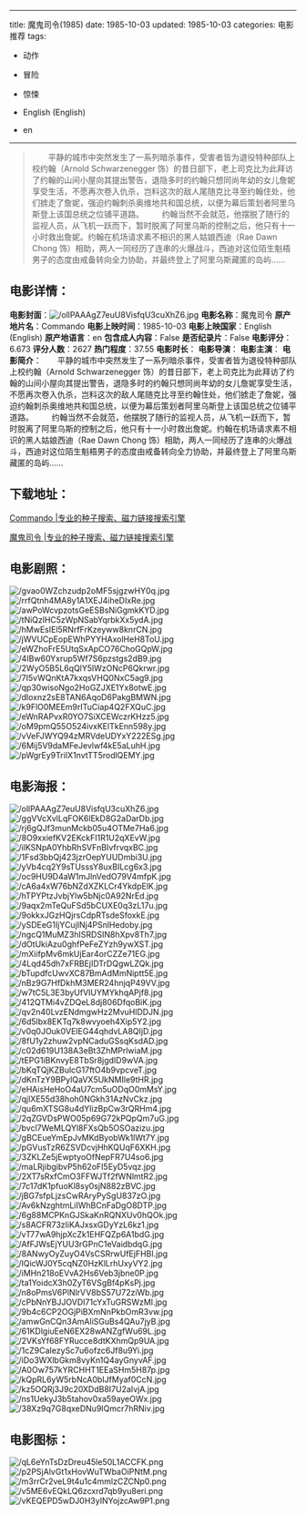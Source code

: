
---
title: 魔鬼司令(1985)
date: 1985-10-03
updated: 1985-10-03
categories: 电影推荐
tags:
- 动作
- 冒险
- 惊悚

- English (English)
- en
---


> 　　平静的城市中突然发生了一系列暗杀事件，受害者皆为退役特种部队上校约翰（Arnold Schwarzenegger 饰）的昔日部下，老上司克比为此拜访了约翰的山间小屋向其提出警告，退隐多时的约翰只想同尚年幼的女儿詹妮享受生活，不愿再次卷入仇杀，岂料这次的敌人尾随克比寻至约翰住处，他们掳走了詹妮，强迫约翰刺杀奥维地共和国总统，以便为幕后策划者阿里乌斯登上该国总统之位铺平道路。  　　约翰当然不会就范，他摆脱了随行的监视人员，从飞机一跃而下，暂时脱离了阿里乌斯的控制之后，他只有十一小时救出詹妮。约翰在机场请求素不相识的黑人姑娘西迪（Rae Dawn Chong 饰）相助，两人一同经历了连串的火爆战斗，西迪对这位陌生魁梧男子的态度由戒备转向全力协助，并最终登上了阿里乌斯藏匿的岛屿……

## **电影详情**：

**电影封面**：<img src="https://image.tmdb.org/t/p/w200/ollPAAAgZ7euU8VisfqU3cuXhZ6.jpg" alt="/ollPAAAgZ7euU8VisfqU3cuXhZ6.jpg" title="/ollPAAAgZ7euU8VisfqU3cuXhZ6.jpg">
**电影名称**：魔鬼司令
**原产地片名**：Commando
**电影上映时间**：1985-10-03
**电影上映国家**：English (English)
**原产地语言**：en
**包含成人内容**：False
**是否纪录片**：False
**电影评分**：6.673
**评分人数**：2627
**热门程度**：37.55
**电影时长**：
**电影导演**：
**电影主演**：
**电影简介**：　　平静的城市中突然发生了一系列暗杀事件，受害者皆为退役特种部队上校约翰（Arnold Schwarzenegger 饰）的昔日部下，老上司克比为此拜访了约翰的山间小屋向其提出警告，退隐多时的约翰只想同尚年幼的女儿詹妮享受生活，不愿再次卷入仇杀，岂料这次的敌人尾随克比寻至约翰住处，他们掳走了詹妮，强迫约翰刺杀奥维地共和国总统，以便为幕后策划者阿里乌斯登上该国总统之位铺平道路。  　　约翰当然不会就范，他摆脱了随行的监视人员，从飞机一跃而下，暂时脱离了阿里乌斯的控制之后，他只有十一小时救出詹妮。约翰在机场请求素不相识的黑人姑娘西迪（Rae Dawn Chong 饰）相助，两人一同经历了连串的火爆战斗，西迪对这位陌生魁梧男子的态度由戒备转向全力协助，并最终登上了阿里乌斯藏匿的岛屿……

## **下载地址**：
[Commando |专业的种子搜索、磁力链接搜索引擎](https://movie.amd794.com:2083/?search=Commando&ordering=&mode=match_phrase&page_size=10&page=1)

[魔鬼司令 |专业的种子搜索、磁力链接搜索引擎](https://movie.amd794.com:2083/?search=%E9%AD%94%E9%AC%BC%E5%8F%B8%E4%BB%A4&ordering=&mode=match_phrase&page_size=10&page=1)
 

## **电影剧照**：
<img src="https://image.tmdb.org/t/p/original/gvao0WZchzudp2oMF5sjgzwHY0q.jpg" alt="/gvao0WZchzudp2oMF5sjgzwHY0q.jpg" title="/gvao0WZchzudp2oMF5sjgzwHY0q.jpg"><img src="https://image.tmdb.org/t/p/original/rrfQtnh4MA8y1A1XEJ4iheDIxRe.jpg" alt="/rrfQtnh4MA8y1A1XEJ4iheDIxRe.jpg" title="/rrfQtnh4MA8y1A1XEJ4iheDIxRe.jpg"><img src="https://image.tmdb.org/t/p/original/awPoWcvpzotsGeESBsNiGgmkKYD.jpg" alt="/awPoWcvpzotsGeESBsNiGgmkKYD.jpg" title="/awPoWcvpzotsGeESBsNiGgmkKYD.jpg"><img src="https://image.tmdb.org/t/p/original/tNiQzlHC5zWpNSabYqrbkXx5ydA.jpg" alt="/tNiQzlHC5zWpNSabYqrbkXx5ydA.jpg" title="/tNiQzlHC5zWpNSabYqrbkXx5ydA.jpg"><img src="https://image.tmdb.org/t/p/original/hMwEsIEl5RNrfFrKzeyww8knrCN.jpg" alt="/hMwEsIEl5RNrfFrKzeyww8knrCN.jpg" title="/hMwEsIEl5RNrfFrKzeyww8knrCN.jpg"><img src="https://image.tmdb.org/t/p/original/jWVUCpEopEWhPYYHAxolHeH8ToU.jpg" alt="/jWVUCpEopEWhPYYHAxolHeH8ToU.jpg" title="/jWVUCpEopEWhPYYHAxolHeH8ToU.jpg"><img src="https://image.tmdb.org/t/p/original/eWZhoFrE5UtqSxApCO76ChoGQpW.jpg" alt="/eWZhoFrE5UtqSxApCO76ChoGQpW.jpg" title="/eWZhoFrE5UtqSxApCO76ChoGQpW.jpg"><img src="https://image.tmdb.org/t/p/original/4IBw60Yxrup5Wf7S6pzstgs2dB9.jpg" alt="/4IBw60Yxrup5Wf7S6pzstgs2dB9.jpg" title="/4IBw60Yxrup5Wf7S6pzstgs2dB9.jpg"><img src="https://image.tmdb.org/t/p/original/2WyO5B5L6qQlY5lWzONcP6Qkrwr.jpg" alt="/2WyO5B5L6qQlY5lWzONcP6Qkrwr.jpg" title="/2WyO5B5L6qQlY5lWzONcP6Qkrwr.jpg"><img src="https://image.tmdb.org/t/p/original/7I5vWQnKtA7kxqsVHQ0NxC5ag9.jpg" alt="/7I5vWQnKtA7kxqsVHQ0NxC5ag9.jpg" title="/7I5vWQnKtA7kxqsVHQ0NxC5ag9.jpg"><img src="https://image.tmdb.org/t/p/original/qp30wisoNgo2HoGZJXE1Yx8otwE.jpg" alt="/qp30wisoNgo2HoGZJXE1Yx8otwE.jpg" title="/qp30wisoNgo2HoGZJXE1Yx8otwE.jpg"><img src="https://image.tmdb.org/t/p/original/dloxnz2sE8TAN6AqoD6PakgBMWN.jpg" alt="/dloxnz2sE8TAN6AqoD6PakgBMWN.jpg" title="/dloxnz2sE8TAN6AqoD6PakgBMWN.jpg"><img src="https://image.tmdb.org/t/p/original/k9FlO0MEEm9rITuCiap4Q2FXQuC.jpg" alt="/k9FlO0MEEm9rITuCiap4Q2FXQuC.jpg" title="/k9FlO0MEEm9rITuCiap4Q2FXQuC.jpg"><img src="https://image.tmdb.org/t/p/original/eWnRAPvxR0YO7SiXCEWczrKHzz5.jpg" alt="/eWnRAPvxR0YO7SiXCEWczrKHzz5.jpg" title="/eWnRAPvxR0YO7SiXCEWczrKHzz5.jpg"><img src="https://image.tmdb.org/t/p/original/oM9pmQ55O524ivxKElTkEnn598y.jpg" alt="/oM9pmQ55O524ivxKElTkEnn598y.jpg" title="/oM9pmQ55O524ivxKElTkEnn598y.jpg"><img src="https://image.tmdb.org/t/p/original/vVeFJWYQ94zMRVdeUDYxY222ESg.jpg" alt="/vVeFJWYQ94zMRVdeUDYxY222ESg.jpg" title="/vVeFJWYQ94zMRVdeUDYxY222ESg.jpg"><img src="https://image.tmdb.org/t/p/original/6Mij5V9daMFeJevlwf4kE5aLuhH.jpg" alt="/6Mij5V9daMFeJevlwf4kE5aLuhH.jpg" title="/6Mij5V9daMFeJevlwf4kE5aLuhH.jpg"><img src="https://image.tmdb.org/t/p/original/pWgrEy9TriIX1nvtTT5rodlQEMY.jpg" alt="/pWgrEy9TriIX1nvtTT5rodlQEMY.jpg" title="/pWgrEy9TriIX1nvtTT5rodlQEMY.jpg">

## **电影海报**：
<img src="https://image.tmdb.org/t/p/original/ollPAAAgZ7euU8VisfqU3cuXhZ6.jpg" alt="/ollPAAAgZ7euU8VisfqU3cuXhZ6.jpg" title="/ollPAAAgZ7euU8VisfqU3cuXhZ6.jpg"><img src="https://image.tmdb.org/t/p/original/ggVVcXvlLqFOK6lEkD8G2aDarDb.jpg" alt="/ggVVcXvlLqFOK6lEkD8G2aDarDb.jpg" title="/ggVVcXvlLqFOK6lEkD8G2aDarDb.jpg"><img src="https://image.tmdb.org/t/p/original/rj6gQJf3munMckb05u4OTMe7Ha6.jpg" alt="/rj6gQJf3munMckb05u4OTMe7Ha6.jpg" title="/rj6gQJf3munMckb05u4OTMe7Ha6.jpg"><img src="https://image.tmdb.org/t/p/original/8O9xxiefKV2EKckFI1R1U2qXEvW.jpg" alt="/8O9xxiefKV2EKckFI1R1U2qXEvW.jpg" title="/8O9xxiefKV2EKckFI1R1U2qXEvW.jpg"><img src="https://image.tmdb.org/t/p/original/ilKSNpA0YhbRhSVFnBIvfrvqxBC.jpg" alt="/ilKSNpA0YhbRhSVFnBIvfrvqxBC.jpg" title="/ilKSNpA0YhbRhSVFnBIvfrvqxBC.jpg"><img src="https://image.tmdb.org/t/p/original/1Fsd3bbQj423jzrOepYUUDmbi3U.jpg" alt="/1Fsd3bbQj423jzrOepYUUDmbi3U.jpg" title="/1Fsd3bbQj423jzrOepYUUDmbi3U.jpg"><img src="https://image.tmdb.org/t/p/original/yVb4cq2Y9sTUsssY8uxBILcg6x3.jpg" alt="/yVb4cq2Y9sTUsssY8uxBILcg6x3.jpg" title="/yVb4cq2Y9sTUsssY8uxBILcg6x3.jpg"><img src="https://image.tmdb.org/t/p/original/oc9HU9D4aW1mJlnVedO79V4mfpK.jpg" alt="/oc9HU9D4aW1mJlnVedO79V4mfpK.jpg" title="/oc9HU9D4aW1mJlnVedO79V4mfpK.jpg"><img src="https://image.tmdb.org/t/p/original/cA6a4xW76bNZdXZKLCr4YkdpElK.jpg" alt="/cA6a4xW76bNZdXZKLCr4YkdpElK.jpg" title="/cA6a4xW76bNZdXZKLCr4YkdpElK.jpg"><img src="https://image.tmdb.org/t/p/original/hTPYPtzJvbjYlw5bNjc0A92NrEd.jpg" alt="/hTPYPtzJvbjYlw5bNjc0A92NrEd.jpg" title="/hTPYPtzJvbjYlw5bNjc0A92NrEd.jpg"><img src="https://image.tmdb.org/t/p/original/9aqx2mTeQuFSd5bCUXE0q3zL17u.jpg" alt="/9aqx2mTeQuFSd5bCUXE0q3zL17u.jpg" title="/9aqx2mTeQuFSd5bCUXE0q3zL17u.jpg"><img src="https://image.tmdb.org/t/p/original/9okkxJGzHQjrsCdpRTsdeSfoxkE.jpg" alt="/9okkxJGzHQjrsCdpRTsdeSfoxkE.jpg" title="/9okkxJGzHQjrsCdpRTsdeSfoxkE.jpg"><img src="https://image.tmdb.org/t/p/original/ySDEeG1IjYCujINj4PSnlHedoby.jpg" alt="/ySDEeG1IjYCujINj4PSnlHedoby.jpg" title="/ySDEeG1IjYCujINj4PSnlHedoby.jpg"><img src="https://image.tmdb.org/t/p/original/ngcQ1MuMZ3hISRDSIN8hXpv8Th7.jpg" alt="/ngcQ1MuMZ3hISRDSIN8hXpv8Th7.jpg" title="/ngcQ1MuMZ3hISRDSIN8hXpv8Th7.jpg"><img src="https://image.tmdb.org/t/p/original/dOtUkiAzu0ghfPeFeZYzh9ywXST.jpg" alt="/dOtUkiAzu0ghfPeFeZYzh9ywXST.jpg" title="/dOtUkiAzu0ghfPeFeZYzh9ywXST.jpg"><img src="https://image.tmdb.org/t/p/original/mXiifpMv6mkUjEar4orCZZe71EG.jpg" alt="/mXiifpMv6mkUjEar4orCZZe71EG.jpg" title="/mXiifpMv6mkUjEar4orCZZe71EG.jpg"><img src="https://image.tmdb.org/t/p/original/4Lqd45dh7xFRBEjIDTrDQgwLZQk.jpg" alt="/4Lqd45dh7xFRBEjIDTrDQgwLZQk.jpg" title="/4Lqd45dh7xFRBEjIDTrDQgwLZQk.jpg"><img src="https://image.tmdb.org/t/p/original/bTupdfcUwvXC87BmAdMmNiptt5E.jpg" alt="/bTupdfcUwvXC87BmAdMmNiptt5E.jpg" title="/bTupdfcUwvXC87BmAdMmNiptt5E.jpg"><img src="https://image.tmdb.org/t/p/original/nBz9G7HfDkhM3MER24hnjqP49VV.jpg" alt="/nBz9G7HfDkhM3MER24hnjqP49VV.jpg" title="/nBz9G7HfDkhM3MER24hnjqP49VV.jpg"><img src="https://image.tmdb.org/t/p/original/w7tC5L3E3byUfVIUYMYkhqAPjf8.jpg" alt="/w7tC5L3E3byUfVIUYMYkhqAPjf8.jpg" title="/w7tC5L3E3byUfVIUYMYkhqAPjf8.jpg"><img src="https://image.tmdb.org/t/p/original/412QTMi4vZDQeL8dj806DfqoBiK.jpg" alt="/412QTMi4vZDQeL8dj806DfqoBiK.jpg" title="/412QTMi4vZDQeL8dj806DfqoBiK.jpg"><img src="https://image.tmdb.org/t/p/original/qv2n40LvzENdmgwHz2MvuHlDDJN.jpg" alt="/qv2n40LvzENdmgwHz2MvuHlDDJN.jpg" title="/qv2n40LvzENdmgwHz2MvuHlDDJN.jpg"><img src="https://image.tmdb.org/t/p/original/6d5lbx8EKTq7k8wvyoeh4Xip5Y2.jpg" alt="/6d5lbx8EKTq7k8wvyoeh4Xip5Y2.jpg" title="/6d5lbx8EKTq7k8wvyoeh4Xip5Y2.jpg"><img src="https://image.tmdb.org/t/p/original/v0q0JOuk0VElEG44qhdvLA8QIjD.jpg" alt="/v0q0JOuk0VElEG44qhdvLA8QIjD.jpg" title="/v0q0JOuk0VElEG44qhdvLA8QIjD.jpg"><img src="https://image.tmdb.org/t/p/original/8fU1y2zhuw2vpNCaduGSsqKsdAD.jpg" alt="/8fU1y2zhuw2vpNCaduGSsqKsdAD.jpg" title="/8fU1y2zhuw2vpNCaduGSsqKsdAD.jpg"><img src="https://image.tmdb.org/t/p/original/c02d619U138A3eBt3ZhMPrlwiaM.jpg" alt="/c02d619U138A3eBt3ZhMPrlwiaM.jpg" title="/c02d619U138A3eBt3ZhMPrlwiaM.jpg"><img src="https://image.tmdb.org/t/p/original/tEPG1iBKnvyE8TbSr8jgdID9wVA.jpg" alt="/tEPG1iBKnvyE8TbSr8jgdID9wVA.jpg" title="/tEPG1iBKnvyE8TbSr8jgdID9wVA.jpg"><img src="https://image.tmdb.org/t/p/original/bKqTQjKZBulcG17ftO4b9vpcveT.jpg" alt="/bKqTQjKZBulcG17ftO4b9vpcveT.jpg" title="/bKqTQjKZBulcG17ftO4b9vpcveT.jpg"><img src="https://image.tmdb.org/t/p/original/dKnTzY9BPylQaVX5UkNMIle9tHR.jpg" alt="/dKnTzY9BPylQaVX5UkNMIle9tHR.jpg" title="/dKnTzY9BPylQaVX5UkNMIle9tHR.jpg"><img src="https://image.tmdb.org/t/p/original/eHAisHeHoO4aU7cm5uODqO0mMsY.jpg" alt="/eHAisHeHoO4aU7cm5uODqO0mMsY.jpg" title="/eHAisHeHoO4aU7cm5uODqO0mMsY.jpg"><img src="https://image.tmdb.org/t/p/original/qjlXE55d38hoh0NGkh31AzNvCkz.jpg" alt="/qjlXE55d38hoh0NGkh31AzNvCkz.jpg" title="/qjlXE55d38hoh0NGkh31AzNvCkz.jpg"><img src="https://image.tmdb.org/t/p/original/qu6mXTSG8u4dYIizBpCw3rQRHm4.jpg" alt="/qu6mXTSG8u4dYIizBpCw3rQRHm4.jpg" title="/qu6mXTSG8u4dYIizBpCw3rQRHm4.jpg"><img src="https://image.tmdb.org/t/p/original/2qZGVDsPWO05p69G72kPQpQm7uG.jpg" alt="/2qZGVDsPWO05p69G72kPQpQm7uG.jpg" title="/2qZGVDsPWO05p69G72kPQpQm7uG.jpg"><img src="https://image.tmdb.org/t/p/original/bvcl7WeMLQYl8FXsQb5OSOazizu.jpg" alt="/bvcl7WeMLQYl8FXsQb5OSOazizu.jpg" title="/bvcl7WeMLQYl8FXsQb5OSOazizu.jpg"><img src="https://image.tmdb.org/t/p/original/gBCEueYmEpJvMKdByobWk1lWt7Y.jpg" alt="/gBCEueYmEpJvMKdByobWk1lWt7Y.jpg" title="/gBCEueYmEpJvMKdByobWk1lWt7Y.jpg"><img src="https://image.tmdb.org/t/p/original/pGVusTzR6ZSVDcvjHhKQUqF6XKH.jpg" alt="/pGVusTzR6ZSVDcvjHhKQUqF6XKH.jpg" title="/pGVusTzR6ZSVDcvjHhKQUqF6XKH.jpg"><img src="https://image.tmdb.org/t/p/original/3ZKLZe5jEwptyoOfNepFR7U4so6.jpg" alt="/3ZKLZe5jEwptyoOfNepFR7U4so6.jpg" title="/3ZKLZe5jEwptyoOfNepFR7U4so6.jpg"><img src="https://image.tmdb.org/t/p/original/maLRjibgibvP5h62oFI5EyD5vqz.jpg" alt="/maLRjibgibvP5h62oFI5EyD5vqz.jpg" title="/maLRjibgibvP5h62oFI5EyD5vqz.jpg"><img src="https://image.tmdb.org/t/p/original/2XT7sRxfCmO3FFWJTf2fWNlmtR2.jpg" alt="/2XT7sRxfCmO3FFWJTf2fWNlmtR2.jpg" title="/2XT7sRxfCmO3FFWJTf2fWNlmtR2.jpg"><img src="https://image.tmdb.org/t/p/original/7c17dK1pfuoKl8sy0sjN882zBVC.jpg" alt="/7c17dK1pfuoKl8sy0sjN882zBVC.jpg" title="/7c17dK1pfuoKl8sy0sjN882zBVC.jpg"><img src="https://image.tmdb.org/t/p/original/jBG7sfpLjzsCwRAryPySgU837zO.jpg" alt="/jBG7sfpLjzsCwRAryPySgU837zO.jpg" title="/jBG7sfpLjzsCwRAryPySgU837zO.jpg"><img src="https://image.tmdb.org/t/p/original/Av6kNzghtmLiIWhBCnFaDgO8DTP.jpg" alt="/Av6kNzghtmLiIWhBCnFaDgO8DTP.jpg" title="/Av6kNzghtmLiIWhBCnFaDgO8DTP.jpg"><img src="https://image.tmdb.org/t/p/original/6g88MCPKnGJSkaKnRQNXUv0hQOk.jpg" alt="/6g88MCPKnGJSkaKnRQNXUv0hQOk.jpg" title="/6g88MCPKnGJSkaKnRQNXUv0hQOk.jpg"><img src="https://image.tmdb.org/t/p/original/s8ACFR73zliKAJxsxGDyYzL6kz1.jpg" alt="/s8ACFR73zliKAJxsxGDyYzL6kz1.jpg" title="/s8ACFR73zliKAJxsxGDyYzL6kz1.jpg"><img src="https://image.tmdb.org/t/p/original/vT77wA9hjpXcZk1EHFQZp6A1bdG.jpg" alt="/vT77wA9hjpXcZk1EHFQZp6A1bdG.jpg" title="/vT77wA9hjpXcZk1EHFQZp6A1bdG.jpg"><img src="https://image.tmdb.org/t/p/original/AfFJWsEjYUU3rGPnC1eVaidbdqG.jpg" alt="/AfFJWsEjYUU3rGPnC1eVaidbdqG.jpg" title="/AfFJWsEjYUU3rGPnC1eVaidbdqG.jpg"><img src="https://image.tmdb.org/t/p/original/8ANwyOyZuyO4VsCSRrwUfEjFHBI.jpg" alt="/8ANwyOyZuyO4VsCSRrwUfEjFHBI.jpg" title="/8ANwyOyZuyO4VsCSRrwUfEjFHBI.jpg"><img src="https://image.tmdb.org/t/p/original/lQicWJ0Y5cqNZ0HzKlLrhUxyVY2.jpg" alt="/lQicWJ0Y5cqNZ0HzKlLrhUxyVY2.jpg" title="/lQicWJ0Y5cqNZ0HzKlLrhUxyVY2.jpg"><img src="https://image.tmdb.org/t/p/original/iMHn218oEVvA2Hs6Veb3jbne0P.jpg" alt="/iMHn218oEVvA2Hs6Veb3jbne0P.jpg" title="/iMHn218oEVvA2Hs6Veb3jbne0P.jpg"><img src="https://image.tmdb.org/t/p/original/ta1YoidcX3h0ZyT6VSgBf4pKsPj.jpg" alt="/ta1YoidcX3h0ZyT6VSgBf4pKsPj.jpg" title="/ta1YoidcX3h0ZyT6VSgBf4pKsPj.jpg"><img src="https://image.tmdb.org/t/p/original/n8oPmsV6PlNlrVV8bS57U72ziWb.jpg" alt="/n8oPmsV6PlNlrVV8bS57U72ziWb.jpg" title="/n8oPmsV6PlNlrVV8bS57U72ziWb.jpg"><img src="https://image.tmdb.org/t/p/original/cPbNnYBJJOVDI71cYxTuGRSWzMI.jpg" alt="/cPbNnYBJJOVDI71cYxTuGRSWzMI.jpg" title="/cPbNnYBJJOVDI71cYxTuGRSWzMI.jpg"><img src="https://image.tmdb.org/t/p/original/9b4c6CP2OGjPiBXmNnPkbOmR3vw.jpg" alt="/9b4c6CP2OGjPiBXmNnPkbOmR3vw.jpg" title="/9b4c6CP2OGjPiBXmNnPkbOmR3vw.jpg"><img src="https://image.tmdb.org/t/p/original/amwGnCQn3AmAliSGuBs4QAu7jyB.jpg" alt="/amwGnCQn3AmAliSGuBs4QAu7jyB.jpg" title="/amwGnCQn3AmAliSGuBs4QAu7jyB.jpg"><img src="https://image.tmdb.org/t/p/original/61KDlgiuEeN6EX28wANZgfWu69L.jpg" alt="/61KDlgiuEeN6EX28wANZgfWu69L.jpg" title="/61KDlgiuEeN6EX28wANZgfWu69L.jpg"><img src="https://image.tmdb.org/t/p/original/2VKsYf68FYRucce8dtKXhmQp9UA.jpg" alt="/2VKsYf68FYRucce8dtKXhmQp9UA.jpg" title="/2VKsYf68FYRucce8dtKXhmQp9UA.jpg"><img src="https://image.tmdb.org/t/p/original/1cZ9CaIezySc7u6ofzc6Jf8u9Yi.jpg" alt="/1cZ9CaIezySc7u6ofzc6Jf8u9Yi.jpg" title="/1cZ9CaIezySc7u6ofzc6Jf8u9Yi.jpg"><img src="https://image.tmdb.org/t/p/original/iDo3WXlbGkm8vyKn1Q4ayGnyvAF.jpg" alt="/iDo3WXlbGkm8vyKn1Q4ayGnyvAF.jpg" title="/iDo3WXlbGkm8vyKn1Q4ayGnyvAF.jpg"><img src="https://image.tmdb.org/t/p/original/A0Ow757kYRCHHT1EEaSHm5H87p.jpg" alt="/A0Ow757kYRCHHT1EEaSHm5H87p.jpg" title="/A0Ow757kYRCHHT1EEaSHm5H87p.jpg"><img src="https://image.tmdb.org/t/p/original/kQpRL6yW5rbNcA0bIJfMyaf0CcN.jpg" alt="/kQpRL6yW5rbNcA0bIJfMyaf0CcN.jpg" title="/kQpRL6yW5rbNcA0bIJfMyaf0CcN.jpg"><img src="https://image.tmdb.org/t/p/original/kz5OQRj3J9c20XDdB8I7U2aIvjA.jpg" alt="/kz5OQRj3J9c20XDdB8I7U2aIvjA.jpg" title="/kz5OQRj3J9c20XDdB8I7U2aIvjA.jpg"><img src="https://image.tmdb.org/t/p/original/ns1UekyJ3b5tahov0xa59ayeOWx.jpg" alt="/ns1UekyJ3b5tahov0xa59ayeOWx.jpg" title="/ns1UekyJ3b5tahov0xa59ayeOWx.jpg"><img src="https://image.tmdb.org/t/p/original/38Xz9q7G8qxeDNu9IQmcr7hRNiv.jpg" alt="/38Xz9q7G8qxeDNu9IQmcr7hRNiv.jpg" title="/38Xz9q7G8qxeDNu9IQmcr7hRNiv.jpg">

## **电影图标**：
<img src="https://image.tmdb.org/t/p/original/qL6eYnTsDzDreu45le50L1ACCFK.png" alt="/qL6eYnTsDzDreu45le50L1ACCFK.png" title="/qL6eYnTsDzDreu45le50L1ACCFK.png"><img src="https://image.tmdb.org/t/p/original/p2PSjAlvGt1xHovWuTWbaOiPNtM.png" alt="/p2PSjAlvGt1xHovWuTWbaOiPNtM.png" title="/p2PSjAlvGt1xHovWuTWbaOiPNtM.png"><img src="https://image.tmdb.org/t/p/original/m3rrCr2veL9t4u1c4mmlzCZCNp0.png" alt="/m3rrCr2veL9t4u1c4mmlzCZCNp0.png" title="/m3rrCr2veL9t4u1c4mmlzCZCNp0.png"><img src="https://image.tmdb.org/t/p/original/v5ME6vEQkLQ6zcxrd7qb9yu8eri.png" alt="/v5ME6vEQkLQ6zcxrd7qb9yu8eri.png" title="/v5ME6vEQkLQ6zcxrd7qb9yu8eri.png"><img src="https://image.tmdb.org/t/p/original/vKEQEPD5wDJ0H3yINYojzcAw9P1.png" alt="/vKEQEPD5wDJ0H3yINYojzcAw9P1.png" title="/vKEQEPD5wDJ0H3yINYojzcAw9P1.png">
